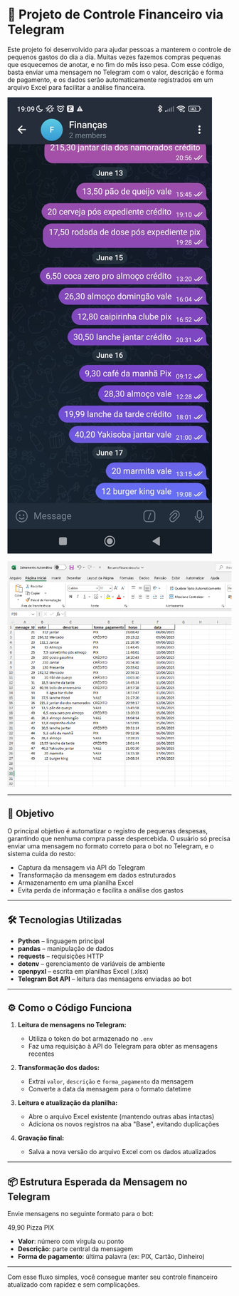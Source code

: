 # 💸 Projeto de Controle Financeiro via Telegram

Este projeto foi desenvolvido para ajudar pessoas a manterem o controle de pequenos gastos do dia a dia. Muitas vezes fazemos compras pequenas que esquecemos de anotar, e no fim do mês isso pesa. Com esse código, basta enviar uma mensagem no Telegram com o valor, descrição e forma de pagamento, e os dados serão automaticamente registrados em um arquivo Excel para facilitar a análise financeira.

![Telegram](Images/dados_telegram.jpg)

![Excel](Images/dados_excel.png)

---

## 🎯 Objetivo

O principal objetivo é automatizar o registro de pequenas despesas, garantindo que nenhuma compra passe despercebida. O usuário só precisa enviar uma mensagem no formato correto para o bot no Telegram, e o sistema cuida do resto:

- Captura da mensagem via API do Telegram
- Transformação da mensagem em dados estruturados
- Armazenamento em uma planilha Excel
- Evita perda de informação e facilita a análise dos gastos

---

## 🛠 Tecnologias Utilizadas

- **Python** – linguagem principal
- **pandas** – manipulação de dados
- **requests** – requisições HTTP
- **dotenv** – gerenciamento de variáveis de ambiente
- **openpyxl** – escrita em planilhas Excel (.xlsx)
- **Telegram Bot API** – leitura das mensagens enviadas ao bot

---

## ⚙️ Como o Código Funciona

1. **Leitura de mensagens no Telegram:**
   - Utiliza o token do bot armazenado no `.env`
   - Faz uma requisição à API do Telegram para obter as mensagens recentes

2. **Transformação dos dados:**
   - Extrai `valor`, `descrição` e `forma_pagamento` da mensagem
   - Converte a data da mensagem para o formato datetime

3. **Leitura e atualização da planilha:**
   - Abre o arquivo Excel existente (mantendo outras abas intactas)
   - Adiciona os novos registros na aba "Base", evitando duplicações

4. **Gravação final:**
   - Salva a nova versão do arquivo Excel com os dados atualizados

---

## 📦 Estrutura Esperada da Mensagem no Telegram

Envie mensagens no seguinte formato para o bot:

49,90 Pizza PIX

- **Valor**: número com vírgula ou ponto  
- **Descrição**: parte central da mensagem  
- **Forma de pagamento**: última palavra (ex: PIX, Cartão, Dinheiro)

---

Com esse fluxo simples, você consegue manter seu controle financeiro atualizado com rapidez e sem complicações.